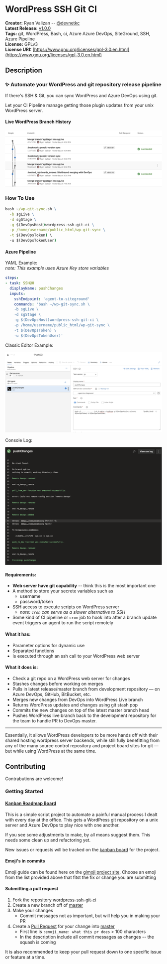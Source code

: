 # WordPress SSH Git CI

**Creator:** Ryan Valizan -- [@devnetkc](https://github.com/devnetkc)  
**Latest Release:** [v1.0.0](https://github.com/devnetkc/wordpress-ssh-git-ci/releases/tag/v1.0.0)  
**Tags:** git, WordPress, Bash, ci, Azure Azure DevOps, SiteGround, SSH, Azure Pipeline  
**License:** GPLv3  
**License URI:** [https://www.gnu.org/licenses/gpl-3.0.en.html](https://www.gnu.org/licenses/gpl-3.0.en.html)  

## Description

### ✨ Automate your WordPress and git repository release pipeline

If there's SSH & Git, you can sync WordPress and Azure DevOps using git.

Let your CI Pipeline manage getting those plugin updates from your unix WordPress server.  

#### Live WordPress Branch History

![AzureHistory](https://github.com/devnetkc/readme-assets/raw/master/Images/WordPress-commit-history.png)

### How To Use

````cmd
bash ~/wp-git-sync.sh \
  -b sgLive \
  -d sgStage \
  -g $(DevOpsHost)wordpress-ssh-git-ci \
  -p /home/username/public_html/wp-git-sync \
  -t $(DevOpsToken) \
  -u $(DevOpsTokenUser)
````

#### Azure Pipeline

YAML Example:  
*note: This example uses Azure Key store variables*

````yaml
steps:
- task: SSH@0
  displayName: pushChanges
  inputs:
    sshEndpoint: 'agent-to-siteground'
    commands: 'bash ~/wp-git-sync.sh \
    -b sgLive \
    -d sgStage \
    -g $(DevOpsHost)wordpress-ssh-git-ci \
    -p /home/username/public_html/wp-git-sync \
    -t $(DevOpsToken) \
    -u $(DevOpsTokenUser)'
````

Classic Editor Example:

![PipelineScreen](https://github.com/devnetkc/readme-assets/raw/master/Images/Azure-Pipeline-Example.png)

Console Log:

![WordPress-SSH-Git-CI](https://github.com/devnetkc/readme-assets/raw/master/Images/WordPress-SSH-Git-CI.png)

<!-- markdownlint-disable -->
#### Requirements:
<!-- markdownlint-restore -->

- **Web server have git capability** -- think this is the most important one
- A method to store your secrete variables such as
  - username
  - password/token
- SSH access to execute scripts on WordPress server
  - *note: `cron` can serve as a slower alternative to SSH*
- Some kind of CI pipeline or `cron` job to hook into after a branch update event triggers an agent to run the script remotely

<!-- markdownlint-disable -->
#### What it has:
<!-- markdownlint-restore -->

- Parameter options for dynamic use
- Separated functions
- Is executed through an ssh call to your WordPress web server

<!-- markdownlint-disable -->
#### What it does is:
<!-- markdownlint-restore -->

- Check a git repo on a WordPress web server for changes
- Stashes changes before working on merges
- Pulls in latest release/master branch from development repository — on Azure DevOps, GitHub, BitBucket, etc.
- Merges new changes from DevOps into WordPress Live branch
- Returns WordPress updates and changes using git stash pop
- Commits the new changes on top of the latest master branch head
- Pushes WordPress live branch back to the development repository for the team to handle PR to DevOps master.

---

Essentially, it allows WordPress developers to be more hands off with their shared hosting wordpress server backends, while still fully benefitting from any of the many source control repository and project board sites for git — but while using WordPress at the same time.

## Contributing

Contrabutions are welcome!

### Getting Started

#### [Kanban Roadmap Board](https://github.com/devnetkc/wordpress-ssh-git-ci/projects/1)

This is a simple script project to automate a painful manual process I dealt with every day at the office. This gets a WordPress git repository on a unix server and Azure DevOps to play nice with one another.

If you see some adjustments to make, by all means suggest them.  This needs some clean up and refactoring yet.

New issues or requests will be tracked on the [kanban board](https://github.com/devnetkc/wordpress-ssh-git-ci/projects/1) for the project.

#### Emoji's in commits

Emoji guide can be found here on the [gimoji project site](https://gitmoji.carloscuesta.me/).  Choose an emoji from the list provided above that fitst the fix or change you are submitting

#### Submitting a pull request

1) Fork the repository [wordpress-ssh-git-ci](https://github.com/devnetkc/wordpress-ssh-git-ci)
2) Create a new branch off of [master](https://github.com/devnetkc/wordpress-ssh-git-ci/tree/master)
3) Make your changes
   - Commit messages not as important, but will help you in making your PR
4) Create a [Pull Request](https://github.com/devnetkc/wordpress-ssh-git-ci/pulls) for your change into [master](https://github.com/devnetkc/wordpress-ssh-git-ci/tree/master)
   - First line is `:emoji_name: what this pr does` > 100 characters
   - In the description include all commit messages as changes -- the squash is coming

It is also recommended to keep your pull request down to one specific issue or feature at a time.
